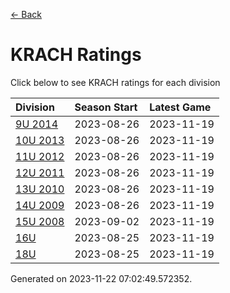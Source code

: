 [<- Back](../readme.md)
# KRACH Ratings
Click below to see KRACH ratings for each division

| Division | Season Start | Latest Game |
| :-- | :-- | :-- |
| [9U 2014](9U-2014-ratings.md) | 2023-08-26 | 2023-11-19 |
| [10U 2013](10U-2013-ratings.md) | 2023-08-26 | 2023-11-19 |
| [11U 2012](11U-2012-ratings.md) | 2023-08-26 | 2023-11-19 |
| [12U 2011](12U-2011-ratings.md) | 2023-08-26 | 2023-11-19 |
| [13U 2010](13U-2010-ratings.md) | 2023-08-26 | 2023-11-19 |
| [14U 2009](14U-2009-ratings.md) | 2023-08-26 | 2023-11-19 |
| [15U 2008](15U-2008-ratings.md) | 2023-09-02 | 2023-11-19 |
| [16U](16U-ratings.md) | 2023-08-25 | 2023-11-19 |
| [18U](18U-ratings.md) | 2023-08-25 | 2023-11-19 |

Generated on 2023-11-22 07:02:49.572352.

